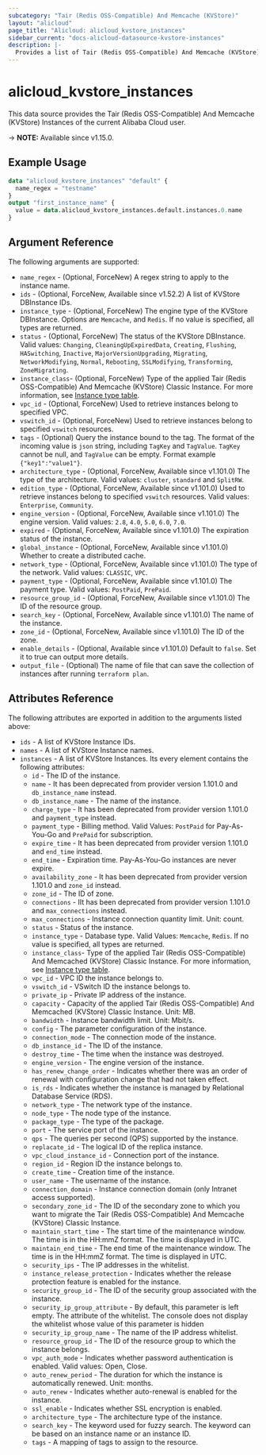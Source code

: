 ```yaml
---
subcategory: "Tair (Redis OSS-Compatible) And Memcache (KVStore)"
layout: "alicloud"
page_title: "Alicloud: alicloud_kvstore_instances"
sidebar_current: "docs-alicloud-datasource-kvstore-instances"
description: |-
  Provides a list of Tair (Redis OSS-Compatible) And Memcache (KVStore) Instances to the user.
---
```


# alicloud_kvstore_instances

This data source provides the Tair (Redis OSS-Compatible) And Memcache (KVStore) Instances of the current Alibaba Cloud user.

-> **NOTE:** Available since v1.15.0.

## Example Usage

```terraform
data "alicloud_kvstore_instances" "default" {
  name_regex = "testname"
}
output "first_instance_name" {
  value = data.alicloud_kvstore_instances.default.instances.0.name
}
```

## Argument Reference

The following arguments are supported:

* `name_regex` - (Optional, ForceNew) A regex string to apply to the instance name.
* `ids` - (Optional, ForceNew, Available since v1.52.2) A list of KVStore DBInstance IDs.
* `instance_type` - (Optional, ForceNew) The engine type of the KVStore DBInstance. Options are `Memcache`, and `Redis`. If no value is specified, all types are returned.
* `status` - (Optional, ForceNew) The status of the KVStore DBInstance. Valid values: `Changing`, `CleaningUpExpiredData`, `Creating`, `Flushing`, `HASwitching`, `Inactive`, `MajorVersionUpgrading`, `Migrating`, `NetworkModifying`, `Normal`, `Rebooting`, `SSLModifying`, `Transforming`, `ZoneMigrating`.
* `instance_class`- (Optional, ForceNew) Type of the applied Tair (Redis OSS-Compatible) And Memcache (KVStore) Classic Instance. For more information, see [Instance type table](https://help.aliyun.com/zh/redis/developer-reference/instance-types).
* `vpc_id` - (Optional, ForceNew) Used to retrieve instances belong to specified VPC.
* `vswitch_id` - (Optional, ForceNew) Used to retrieve instances belong to specified `vswitch` resources.
* `tags` - (Optional) Query the instance bound to the tag. The format of the incoming value is `json` string, including `TagKey` and `TagValue`. `TagKey` cannot be null, and `TagValue` can be empty. Format example `{"key1":"value1"}`.
* `architecture_type` - (Optional, ForceNew, Available since v1.101.0) The type of the architecture. Valid values: `cluster`, `standard` and `SplitRW`.
* `edition_type` - (Optional, ForceNew, Available since v1.101.0) Used to retrieve instances belong to specified `vswitch` resources.  Valid values: `Enterprise`, `Community`.
* `engine_version` - (Optional, ForceNew, Available since v1.101.0) The engine version. Valid values: `2.8`, `4.0`, `5.0`, `6.0`, `7.0`.
* `expired` - (Optional, ForceNew, Available since v1.101.0) The expiration status of the instance.
* `global_instance` - (Optional, ForceNew, Available since v1.101.0) Whether to create a distributed cache.
* `network_type` - (Optional, ForceNew, Available since v1.101.0) The type of the network. Valid values: `CLASSIC`, `VPC`.
* `payment_type` - (Optional, ForceNew, Available since v1.101.0) The payment type. Valid values: `PostPaid`, `PrePaid`.
* `resource_group_id` - (Optional, ForceNew, Available since v1.101.0) The ID of the resource group.
* `search_key` - (Optional, ForceNew, Available since v1.101.0) The name of the instance.
* `zone_id` - (Optional, ForceNew, Available since v1.101.0) The ID of the zone.
* `enable_details` - (Optional, Available since v1.101.0) Default to `false`. Set it to true can output more details.
* `output_file` - (Optional) The name of file that can save the collection of instances after running `terraform plan`.

## Attributes Reference

The following attributes are exported in addition to the arguments listed above:

* `ids` - A list of KVStore Instance IDs.
* `names` - A list of KVStore Instance names.
* `instances` - A list of KVStore Instances. Its every element contains the following attributes:
  * `id` - The ID of the instance.
  * `name` - It has been deprecated from provider version 1.101.0 and `db_instance_name` instead.
  * `db_instance_name` - The name of the instance.
  * `charge_type` - It has been deprecated from provider version 1.101.0 and `payment_type` instead.
  * `payment_type` - Billing method. Valid Values: `PostPaid` for  Pay-As-You-Go and `PrePaid` for subscription.
  * `expire_time` - It has been deprecated from provider version 1.101.0 and `end_time` instead.
  * `end_time` - Expiration time. Pay-As-You-Go instances are never expire.
  * `availability_zone` - It has been deprecated from provider version 1.101.0 and `zone_id` instead.
  * `zone_id` - The ID of zone.
  * `connections` - IIt has been deprecated from provider version 1.101.0 and `max_connections` instead.
  * `max_connections` - Instance connection quantity limit. Unit: count.
  * `status` - Status of the instance.
  * `instance_type` - Database type. Valid Values: `Memcache`, `Redis`. If no value is specified, all types are returned.
  * `instance_class`- Type of the applied Tair (Redis OSS-Compatible) And Memcached (KVStore) Classic Instance. For more information, see [Instance type table](https://www.alibabacloud.com/help/en/redis/product-overview/overview-4).
  * `vpc_id` - VPC ID the instance belongs to.
  * `vswitch_id` - VSwitch ID the instance belongs to.
  * `private_ip` - Private IP address of the instance.
  * `capacity` - Capacity of the applied Tair (Redis OSS-Compatible) And Memcached (KVStore) Classic Instance. Unit: MB.
  * `bandwidth` - Instance bandwidth limit. Unit: Mbit/s.
  * `config` - The parameter configuration of the instance.
  * `connection_mode` - The connection mode of the instance.
  * `db_instance_id` - The ID of the instance.
  * `destroy_time` - The time when the instance was destroyed.
  * `engine_version` - The engine version of the instance.
  * `has_renew_change_order` - Indicates whether there was an order of renewal with configuration change that had not taken effect.
  * `is_rds` - Indicates whether the instance is managed by Relational Database Service (RDS).
  * `network_type` - The network type of the instance.
  * `node_type` - The node type of the instance.
  * `package_type` - The type of the package.
  * `port` - The service port of the instance.
  * `qps` - The queries per second (QPS) supported by the instance.
  * `replacate_id` - The logical ID of the replica instance.
  * `vpc_cloud_instance_id` - Connection port of the instance.
  * `region_id` - Region ID the instance belongs to.
  * `create_time` - Creation time of the instance.
  * `user_name` - The username of the instance.
  * `connection_domain` - Instance connection domain (only Intranet access supported).
  * `secondary_zone_id` - The ID of the secondary zone to which you want to migrate the Tair (Redis OSS-Compatible) And Memcache (KVStore) Classic Instance.
  * `maintain_start_time` - The start time of the maintenance window. The time is in the HH:mmZ format. The time is displayed in UTC.
  * `maintain_end_time` - The end time of the maintenance window. The time is in the HH:mmZ format. The time is displayed in UTC.
  * `security_ips` - The IP addresses in the whitelist.
  * `instance_release_protection` - Indicates whether the release protection feature is enabled for the instance.
  * `security_group_id` - The ID of the security group associated with the instance.
  * `security_ip_group_attribute` - By default, this parameter is left empty. The attribute of the whitelist. The console does not display the whitelist whose value of this parameter is hidden
  * `security_ip_group_name` - The name of the IP address whitelist.
  * `resource_group_id` - The ID of the resource group to which the instance belongs.
  * `vpc_auth_mode` - Indicates whether password authentication is enabled. Valid values: Open, Close.
  * `auto_renew_period` - The duration for which the instance is automatically renewed. Unit: months.
  * `auto_renew` - Indicates whether auto-renewal is enabled for the instance.
  * `ssl_enable` - Indicates whether SSL encryption is enabled.
  * `architecture_type` - The architecture type of the instance.
  * `search_key` - The keyword used for fuzzy search. The keyword can be based on an instance name or an instance ID.
  * `tags` - A mapping of tags to assign to the resource.
  
